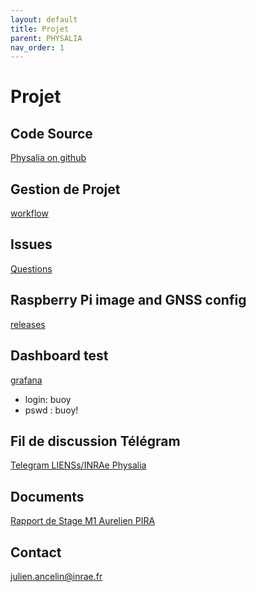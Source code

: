 ```yaml
---
layout: default
title: Projet
parent: PHYSALIA
nav_order: 1
---
```


# Projet

## Code Source

[Physalia on github](https://github.com/jancelin/physalia)

## Gestion de Projet

[workflow](https://github.com/jancelin/physalia/projects/1)

## Issues

[Questions](https://github.com/jancelin/physalia/issues)

## Raspberry Pi image and GNSS config

[releases](https://github.com/jancelin/rtkbase/releases/tag)

## Dashboard test

[grafana](https://grafana.centipede.fr/d/V35NQ1rGk/bouee-gnss-lienss-inrae?orgId=1&from=1622029321682&to=1622032087046)

* login: buoy
* pswd : buoy!

## Fil de discussion Télégram

[Telegram LIENSs/INRAe Physalia](https://t.me/joinchat/IU2Yq-MmF5Q0Nzg0)

## Documents

[Rapport de Stage M1 Aurelien PIRA](/assets/document/Rapport_stage_Aurelien_Pira.pdf)

## Contact

julien.ancelin@inrae.fr



